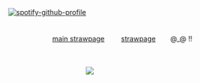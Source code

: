 [![spotify-github-profile](https://spotify-github-profile.kittinanx.com/api/view?uid=wjdes5kajmt1gqhbzctuzbgid&cover_image=true&theme=natemoo-re&show_offline=false&background_color=121212&interchange=true&bar_color=53b14f&bar_color_cover=false)](https://github.com/kittinan/spotify-github-profile)
ㅤ ㅤㅤㅤ ㅤㅤ  ㅤ ㅤㅤㅤ
ㅤ ㅤㅤㅤ ㅤㅤ  ㅤ ㅤㅤㅤ
ㅤ ㅤㅤㅤ ㅤ
ㅤ ㅤㅤㅤ ㅤㅤ  ㅤ ㅤㅤㅤ
ㅤ ㅤㅤㅤ ㅤㅤ  ㅤ ㅤㅤㅤㅤ  ㅤ ㅤㅤㅤ
 
ㅤ ㅤㅤㅤ ㅤㅤ  [main strawpage](https://romuluswolf.straw.page/) ㅤㅤ   [strawpage](https://arminkyo.straw.page/) ㅤㅤ@_@ !!

 ㅤㅤ  
 
ㅤ ㅤㅤㅤ ㅤㅤ  ㅤ ㅤㅤㅤㅤ![](https://cdn.cdnstep.com/LdeJIvDcaWqCTMQ6HRjE/cover-1.thumb256.png)

 
  ㅤㅤ  ㅤㅤ  ㅤㅤ  ㅤㅤ 
  
